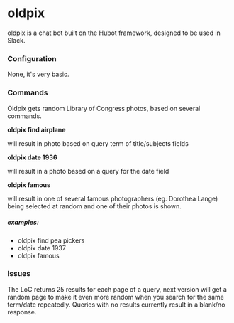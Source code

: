 # oldpix

oldpix is a chat bot built on the Hubot framework, designed to be used in Slack.


### Configuration

None, it's very basic.

### Commands

Oldpix gets random Library of Congress photos, based on several commands.

**oldpix find airplane**

will result in photo based on query term of title/subjects fields

**oldpix date 1936**

will result in a photo based on a query for the date field

**oldpix famous**

will result in one of several famous photographers (eg. Dorothea Lange) being selected at random and one of their photos is shown.

##### examples:
* oldpix find pea pickers
* oldpix date 1937
* oldpix famous

### Issues

The LoC returns 25 results for each page of a query, next version will get a random page to make it even more random when you search for the same term/date repeatedly. Queries with no results currently result in a blank/no response.

